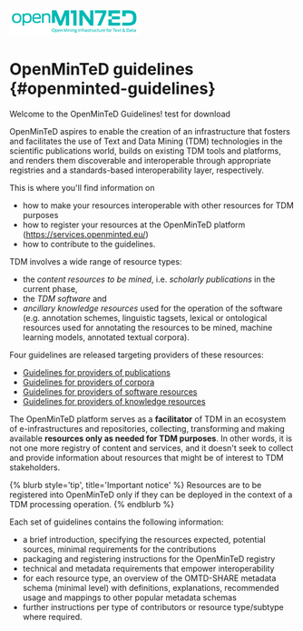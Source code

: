 ![](/assets/OpenMINTED_Tag_Color_small.png)

# OpenMinTeD guidelines {#openminted-guidelines}

Welcome to the OpenMinTeD Guidelines!
test for download

OpenMinTeD aspires to enable the creation of an infrastructure that fosters and facilitates the use of Text and Data Mining (TDM) technologies in the scientific publications world, builds on existing TDM tools and platforms, and renders them discoverable and interoperable through appropriate registries and a standards-based interoperability layer, respectively.

This is where you'll find information on

* how to make your resources interoperable with other resources for TDM purposes
* how to register your resources at the OpenMinTeD platform \(https://services.openminted.eu/)
* how to contribute to the guidelines.

TDM involves a wide range of resource types:

* the _content resources to be mined_, i.e. _scholarly publications_ in the current phase,
* the _TDM software_ and
* _ancillary knowledge resources_ used for the operation of the software \(e.g. annotation schemes, linguistic tagsets, lexical or ontological resources used for annotating the resources to be mined, machine learning models, annotated textual corpora\).

Four guidelines are released targeting providers of these resources:

* [Guidelines for providers of publications](/guidelines_for_providers_of_publications/README.md)
* [Guidelines for providers of corpora](/guidelines_for_providers_of_corpora/README.md)
* [Guidelines for providers of software resources](/guidelines_for_providers_of_sw_resources/README.md)
* [Guidelines for providers of knowledge resources](/guidelines_for_providers_of_ancillary_resources/README.md)

The OpenMinTeD platform serves as a **facilitator** of TDM in an ecosystem of e-infrastructures and repositories, collecting, transforming and making available **resources only as needed for TDM purposes**. In other words, it is not one more registry of content and services, and it doesn't seek to collect and provide information about resources that might be of interest to TDM stakeholders.

{% blurb style='tip', title='Important notice' %}
Resources are to be registered into OpenMinTeD only if they can be deployed in the context of a TDM processing operation.
{% endblurb %}

Each set of guidelines contains the following information:

* a brief introduction, specifying the resources expected, potential sources, minimal requirements for the contributions
* packaging and registering instructions for the OpenMinTeD registry
* technical and metadata requirements that empower interoperability
* for each resource type, an overview of the OMTD-SHARE metadata schema \(minimal level\) with definitions, explanations, recommended usage and mappings to other popular  metadata schemas
* further instructions per type of contributors or resource type/subtype where required.

